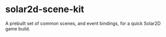 # solar2d-scene-kit
A prebuilt set of common scenes, and event bindings, for a quick Solar2D game build.
